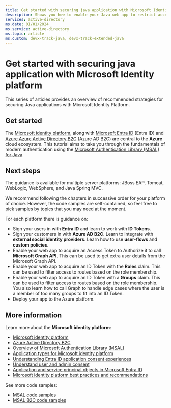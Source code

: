 ```yaml
---
title: Get started with securing java application with Microsoft Identity platform
description: Shows you how to enable your Java web app to restrict access to routes using app roles with the Microsoft identity platform
services: active-directory
ms.date: 01/01/2024
ms.service: active-directory
ms.topic: article
ms.custom: devx-track-java, devx-track-extended-java
---
```


# Get started with securing java application with Microsoft Identity platform

This series of articles provides an overview of recommended strategies for securing Java applications with Microsoft Identity Platform.

## Get started

The [Microsoft identity platform](/entra/identity-platform/v2-overview), along with [Microsoft Entra ID](/entra/fundamentals/whatis) (Entra ID) and [Azure Azure Active Directory B2C](/azure/active-directory-b2c/overview) (Azure AD B2C) are central to the **Azure** cloud ecosystem. This tutorial aims to take you through the fundamentals of modern authentication using the [Microsoft Authentication Library (MSAL) for Java](https://github.com/AzureAD/microsoft-authentication-library-for-java)

## Next steps

The guidance is available for multiple server platforms: JBoss EAP, Tomcat, WebLogic, WebSphere, and Java Spring MVC.

We recommend following the chapters in successive order for your platform of choice. However, the code samples are self-contained, so feel free to pick samples by topics that you may need at the moment.

For each platform there is guidance on:

- Sign your users in with **Entra ID** and learn to work with **ID Tokens**.
- Sign your customers in with **Azure AD B2C**. Learn to integrate with **external social identity providers**. Learn how to use **user-flows** and **custom policies**.
- Enable your web app to acquire an Access Token to Authorize it to call **Microsoft Graph API**. This can be used to get extra user details from the Microsoft Graph API.
- Enable your web app to acquire an ID Token with the **Roles** claim. This can be used to filter access to routes based on the role membership.
- Enable your web app to acquire an ID Token with a **Groups** claim. This can be used to filter access to routes based on the role membership. You also learn how to call Graph to handle edge cases where the user is a member of too many groups to fit into an ID Token.
- Deploy your app to the Azure platform.

## More information

Learn more about the **Microsoft identity platform**:

- [Microsoft identity platform](/entra/identity-platform/)
- [Azure Active Directory B2C](/azure/active-directory-b2c/)
- [Overview of Microsoft Authentication Library (MSAL)](/entra/identity-platform/msal-overview)
- [Application types for Microsoft identity platform](/entra/identity-platform/v2-app-types)
- [Understanding Entra ID application consent experiences](/entra/identity-platform/application-consent-experience)
- [Understand user and admin consent](/entra/identity-platform/howto-convert-app-to-be-multi-tenant#understand-user-and-admin-consent-and-make-appropriate-code-changes)
- [Application and service principal objects in Microsoft Entra ID](/entra/identity-platform/app-objects-and-service-principals)
- [Microsoft identity platform best practices and recommendations](/entra/identity-platform/identity-platform-integration-checklist)

See more code samples:

- [MSAL code samples](/entra/identity-platform/sample-v2-code?tabs=framework#java)
- [MSAL B2C code samples](/azure/active-directory-b2c/code-samples)
